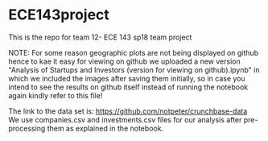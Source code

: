 # ECE143project

This is the repo for team 12- ECE 143 sp18 team project

NOTE: For some reason geographic plots are not being displayed on github hence to kae it easy for viewing on github we uploaded a new version "Analysis of Startups and Investors (version for viewing on github).ipynb" in which we included the images after saving them initially, so in case you intend to see the results on github itself instead of running the notebook again kindly refer to this file!

The link to the data set is: https://github.com/notpeter/crunchbase-data <br>
We use companies.csv and investments.csv files for our analysis after pre-processing them as explained in the notebook.
